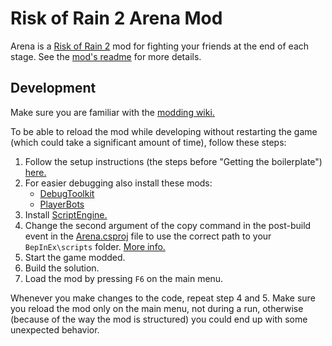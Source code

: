 # Risk of Rain 2 Arena Mod

Arena is a [Risk of Rain 2](https://en.wikipedia.org/wiki/Risk_of_Rain_2) mod for fighting your friends at the end of each stage. See the [mod's readme](src/Arena/Assets/README.md) for more details.

## Development

Make sure you are familiar with the [modding wiki.](https://github.com/risk-of-thunder/R2Wiki/wiki)

To be able to reload the mod while developing without restarting the game (which could take a significant amount of time), follow these steps:

1. Follow the setup instructions (the steps before "Getting the boilerplate") [here.](https://github.com/risk-of-thunder/R2Wiki/wiki/First-Mod)
2. For easier debugging also install these mods:
   * [DebugToolkit](https://thunderstore.io/package/IHarbHD/DebugToolkit/)
   * [PlayerBots](https://thunderstore.io/package/Meledy/PlayerBots/)
3. Install [ScriptEngine.](https://github.com/BepInEx/BepInEx.Debug#scriptengine)
4. Change the second argument of the copy command in the post-build event in the [Arena.csproj](src/Arena/Arena.csproj) file to use the correct path to your `BepInEx\scripts` folder. [More info.](https://github.com/risk-of-thunder/R2Wiki/wiki/Build-Events#copy-output-dll=)
5. Start the game modded.
6. Build the solution.
7. Load the mod by pressing `F6` on the main menu.

Whenever you make changes to the code, repeat step 4 and 5. Make sure you reload the mod only on the main menu, not during a run, otherwise (because of the way the mod is structured) you could end up with some unexpected behavior.
